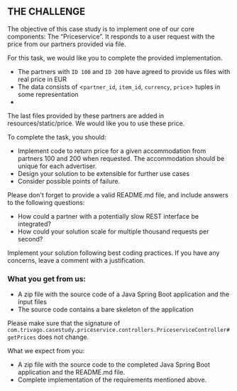 ## THE CHALLENGE

The objective of this case study is to implement one of our core components: The
“Priceservice”. It responds to a user request with the price from our partners provided via
file.

For this task, we would like you to complete the provided implementation.

* The partners with `ID 100` and `ID 200` have agreed to provide us files with real price in EUR
* The data consists of <`partner_id`, `item_id`, `currency`, `price`> tuples in some
  representation
* 

The last files provided by these partners are added in resources/static/price. We would like
you to use these price.

To complete the task, you should:
* Implement code to return price for a given accommodation from partners 100 and 200 when requested. The accommodation should be unique for each advertiser.
* Design your solution to be extensible for further use cases 
* Consider possible points of failure.

Please don't forget to provide a valid README.md file, and include answers to the following questions:
  * How could a partner with a potentially slow REST interface be integrated?
  * How could your solution scale for multiple thousand requests per second? 

Implement your solution following best coding practices. 
If you have any concerns, leave a comment with a justification.

### What you get from us:
* A zip file with the source code of a Java Spring Boot application and the input files 
*  The source code contains a bare skeleton of the application

Please make sure that the signature of `com.trivago.casestudy.priceservice.controllers.PriceserviceController#getPrices` does not change.

What we expect from you:
* A zip file with the source code to the completed Java Spring Boot application and the README.md file.
* Complete implementation of the requirements mentioned above. 